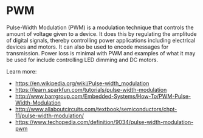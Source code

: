 # PWM
Pulse-Width Modulation (PWM) is a modulation technique that controls the amount 
of voltage given to a device. It does this by regulating the amplitude of digital 
signals, thereby controlling power applications including electrical devices 
and motors. It can also be used to encode messages for transmission. 
Power loss is minimal with PWM and examples of what it may be used for include 
controlling LED dimming and DC motors.

Learn more:
*  https://en.wikipedia.org/wiki/Pulse-width_modulation
*  https://learn.sparkfun.com/tutorials/pulse-width-modulation
*  http://www.barrgroup.com/Embedded-Systems/How-To/PWM-Pulse-Width-Modulation
*  http://www.allaboutcircuits.com/textbook/semiconductors/chpt-11/pulse-width-modulation/
*  https://www.techopedia.com/definition/9034/pulse-width-modulation-pwm